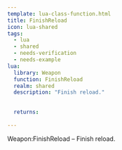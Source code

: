 ```yaml
---
template: lua-class-function.html
title: FinishReload
icon: lua-shared
tags:
  - lua
  - shared
  - needs-verification
  - needs-example
lua:
  library: Weapon
  function: FinishReload
  realm: shared
  description: "Finish reload."
  
  
  returns:
    
---
```


<div class="lua__search__keywords">
Weapon:FinishReload &#x2013; Finish reload.
</div>
